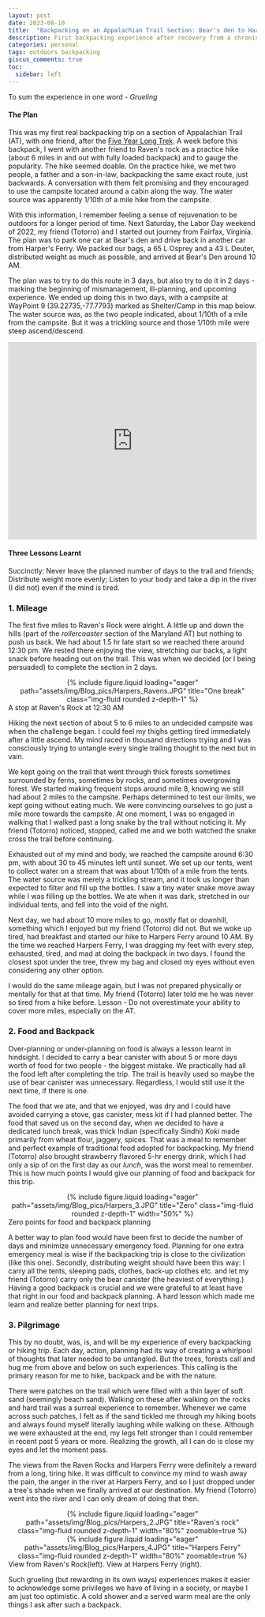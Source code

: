 ```yaml
---
layout: post
date: 2023-08-10
title:	"Backpacking on an Appalachian Trail Section: Bear's den to Harpers Ferry"
description: First backpacking experience after recovery from a chronic injury (The five year trek)
categories: personal
tags: outdoors backpacking
giscus_comments: true
toc:
  sidebar: left
---
```


To sum the experience in one word - _Grueling_

<h4> The Plan </h4>

This was my first real backpacking trip on a section of Appalachian Trail (AT), with one friend, after the [Five Year Long Trek](/blog/2023/FiveYearTrek). A week before this backpack, I went with another friend to Raven's rock as a practice hike (about 6 miles in and out with fully loaded backpack) and to gauge the popularity. The hike seemed doable. On the practice hike, we met two people, a father and a son-in-law, backpacking the same exact route, just backwards. A conversation with them felt promising and they encouraged to use the campsite located around a cabin along the way. The water source was apparently 1/10th of a mile hike from the campsite. 


With this information, I remember feeling a sense of rejuvenation to be outdoors for a longer period of time. Next Saturday, the Labor Day weekend of 2022, my friend (Totorro) and I started out journey from Fairfax, Virginia. The plan was to park one car at Bear's den and drive back in another car from Harper's Ferry. We packed our bags, a 65 L Osprey and a 43 L Deuter, distributed weight as much as possible, and arrived at Bear's Den around 10 AM. 

The plan was to try to do this route in 3 days, but also try to do it in 2 days - marking the beginning of mismanagement, ill-planning, and upcoming experience. We ended up doing this in two days, with a campsite at WayPoint 9 (39.22735,-77.7793) marked as Shelter/Camp in this map below. The water source was, as the two people indicated, about 1/10th of a mile from the campsite. But it was a trickling source and those 1/10th mile were steep ascend/descend.

<iframe class="alltrails" src="https://www.alltrails.com/widget/map/map-august-19-2022-a46b6b5--2?u=i&sh=aw8vfq" width="100%" height="400" frameborder="0" scrolling="no" marginheight="0" marginwidth="0" title="AllTrails: Trail Guides and Maps for Hiking, Camping, and Running"></iframe>

<h4> Three Lessons Learnt </h4>

Succinctly: Never leave the planned number of days to the trail and friends; Distribute weight more evenly; Listen to your body and take a dip in the river (I did not) even if the mind is tired.

<h3> 1. Mileage </h3>

The first five miles to Raven's Rock were alright. A little up and down the hills (part of the _rollercoaster_ section of the Maryland AT) but nothing to push us back. We had about 1.5 hr late start so we reached there around 12:30 pm. We rested there enjoying the view, stretching our backs, a light snack before heading out on the trail. This was when we decided (or I being persuaded) to complete the section in 2 days. 

<div class="row">
    <div class="col-sm mt-3 mt-md-0" style="text-align: center;">
        {% include figure.liquid loading="eager" path="assets/img/Blog_pics/Harpers_Ravens.JPG" title="One break" class="img-fluid rounded z-depth-1" %}
    </div>
</div>
<div class="caption">
    A stop at Raven's Rock at 12:30 AM
</div>

Hiking the next section of about 5 to 6 miles to an undecided campsite was when the challenge began. I could feel my thighs getting tired immediately after a little ascend. My mind raced in thousand directions trying and I was consciously trying to untangle every single trailing thought to the next but in vain. 

We kept going on the trail that went through thick forests sometimes surrounded by ferns, sometimes by rocks, and sometimes overgrowing forest. We started making frequent stops around mile 8, knowing we still had about 2 miles to the campsite. Perhaps determined to test our limits, we kept going without eating much. We were convincing ourselves to go just a mile more towards the campsite. At one moment, I was so engaged in walking that I walked past a long snake by the trail without noticing it. My friend (Totorro) noticed, stopped, called me and we both watched the snake cross the trail before continuing.

Exhausted out of my mind and body, we reached the campsite around 6:30 pm, with about 30 to 45 minutes left until sunset. We set up our tents, went to collect water on a stream that was about 1/10th of a mile from the tents. The water source was merely a trickling stream, and it took us longer than expected to filter and fill up the bottles. I saw a tiny water snake move away while I was filling up the bottles. We ate when it was dark, stretched in our individual tents, and fell into the void of the night. 

Next day, we had about 10 more miles to go, mostly flat or downhill, something which I enjoyed but my friend (Totorro) did not. But we woke up tired, had breakfast and started our hike to Harpers Ferry around 10 AM. By the time we reached Harpers Ferry, I was dragging my feet with every step, exhausted, tired, and mad at doing the backpack in two days. I found the closest spot under the tree, threw my bag and closed my eyes without even considering any other option. 

I would do the same mileage again, but I was not prepared physically or mentally for that at that time. My friend (Totorro) later told me he was never so tired from a hike before. Lesson - Do not overestimate your ability to cover more miles, especially on the AT.

<h3> 2. Food and Backpack </h3>

Over-planning or under-planning on food is always a lesson learnt in hindsight. I decided to carry a bear canister with about 5 or more days worth of food for two people - the biggest mistake. We practically had all the food left after completing the trip. The trail is heavily used so maybe the use of bear canister was unnecessary. Regardless, I would still use it the next time, if there is one. 

The food that we ate, and that we enjoyed, was dry and I could have avoided carrying a stove, gas canister, mess kit if I had planned better. The food that saved us on the second day, when we decided to have a dedicated lunch break, was thick Indian (specifically Sindhi) _Koki_ made primarily from wheat flour, jaggery, spices. That was a meal to remember and perfect example of traditional food adopted for backpacking. My friend (Totorro) also brought strawberry flavored 5-hr energy drink, which I had only a sip of on the first day as our _lunch_, was the worst meal to remember. This is how much points I would give our planning of food and backpack for this trip.

<div class="row">
    <div class="col-sm mt-3 mt-md-0" style="text-align: center;">
        {% include figure.liquid loading="eager" path="assets/img/Blog_pics/Harpers_3.JPG" title="Zero" class="img-fluid rounded z-depth-1" width="50%" %}
    </div>
</div>
<div class="caption">
    Zero points for food and backpack planning
</div>

A better way to plan food would have been first to decide the number of days and minimize unnecessary emergency food. Planning for one extra emergency meal is wise if the backpacking trip is close to the civilization (like this one). Secondly, distributing weight should have been this way: I carry all the tents, sleeping pads, clothes, back-up clothes etc. and let my friend (Totorro) carry only the bear canister (the heaviest of everything.) Having a good backpack is crucial and we were grateful to at least have that right in our food and backpack planning. A hard lesson which made me learn and realize better planning for next trips.

<h3> 3. Pilgrimage </h3>

This by no doubt, was, is, and will be my experience of every backpacking or hiking trip. Each day, action, planning had its way of creating a whirlpool of thoughts that later needed to be untangled. But the trees, forests call and hug me from above and below on such experiences. This calling is the primary reason for me to hike, backpack and be with the nature.

There were patches on the trail which were filled with a thin layer of soft sand (seemingly beach sand). Walking on these after walking on the rocks and hard trail was a surreal experience to remember. Whenever we came across such patches, I felt as if the sand tickled me through my hiking boots and always found myself literally laughing while walking on these. Although we were exhausted at the end, my legs felt stronger than I could remember in recent past 5 years or more. Realizing the growth, all I can do is close my eyes and let the moment pass. 

The views from the Raven Rocks and Harpers Ferry were definitely a reward from a long, tiring hike. It was difficult to convince my mind to wash away the pain, the anger in the river at Harpers Ferry, and so I just dropped under a tree's shade when we finally arrived at our destination. My friend (Totorro) went into the river and I can only dream of doing that then. 


<div class="row">
    <div class="col-sm mt-3 mt-md-0" style="text-align: center;">
        {% include figure.liquid loading="eager" path="assets/img/Blog_pics/Harpers_2.JPG" title="Raven's rock" class="img-fluid rounded z-depth-1" width="80%" zoomable=true %}
    </div>
    <div class="col-sm mt-3 mt-md-0" style="text-align: center;">
        {% include figure.liquid loading="eager" path="assets/img/Blog_pics/Harpers_4.JPG" title="Harpers Ferry" class="img-fluid rounded z-depth-1" width="80%" zoomable=true %}
    </div>
</div>
<div class="caption">
    View from Raven's Rock(left). View at Harpers Ferry (right).
</div>


Such grueling (but rewarding in its own ways) experiences makes it easier to acknowledge some privileges we have of living in a society, or maybe I am just too optimistic. A cold shower and a served warm meal are the only things I ask after such a backpack.